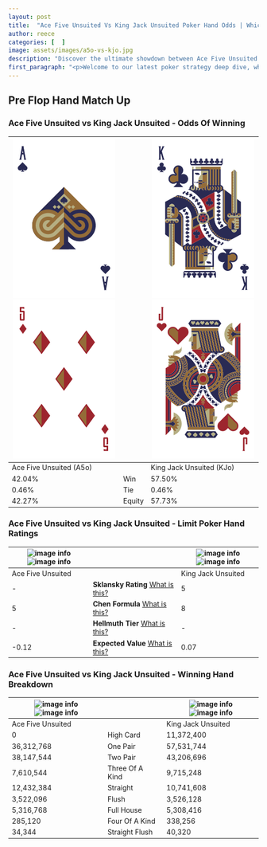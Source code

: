 ```yaml
---
layout: post
title:  "Ace Five Unsuited Vs King Jack Unsuited Poker Hand Odds | Which Is The Better Hand In Poker? A Complete Guide"
author: reece
categories: [  ]
image: assets/images/a5o-vs-kjo.jpg
description: "Discover the ultimate showdown between Ace Five Unsuited and King Jack Unsuited in poker! Uncover the odds, strategies, and scenarios where one hand triumphs over the other. Get ready to up your poker game with this thrilling analysis."
first_paragraph: "<p>Welcome to our latest poker strategy deep dive, where we're pitting two distinct hands against each other in a high-stakes showdown: Ace Five Unsuited vs King Jack Unsuited.</p><p>In the dynamic world of poker, every decision counts, and knowing which hand holds the upper hand is key to your success at the table.</p><p>In this article, we'll dissect these two hands, explore the scenarios where one dominates the other, and equip you with the knowledge to make strategic choices that can tip the odds in your favor.</p><p>Get ready to unravel the intriguing dynamics of these poker hands and elevate your game to new heights.</p>"
---
```




[comment]: # (sp0)

## Pre Flop Hand Match Up

<div class="table hand-ratings" markdown="1"> 



### Ace Five Unsuited vs King Jack Unsuited - Odds Of Winning


    
| ![image info](assets/images/hand1/a.png) ![image info](assets/images/hand1/5o.png) |  | ![image info](assets/images/hand2/k.png) ![image info](assets/images/hand2/jo.png) |
| -------- | -------- | -------- |
| Ace Five Unsuited (A5o) |  | King Jack Unsuited (KJo) |
| 42.04% | Win | 57.50% |
| 0.46% | Tie | 0.46% |
| 42.27% | Equity | 57.73% |




[comment]: # (sp1)



### Ace Five Unsuited vs King Jack Unsuited - Limit Poker Hand Ratings


    
| ![image info](https://www.riverpairs.com/assets/images/hand1/a.png) ![image info](https://www.riverpairs.com/assets/images/hand1/5o.png) |  | ![image info](https://www.riverpairs.com/assets/images/hand2/k.png) ![image info](https://www.riverpairs.com/assets/images/hand2/jo.png) |
| -------- | -------- | -------- |
| Ace Five Unsuited |  | King Jack Unsuited |
| - | **Sklansky Rating** [What is this?](/sklansky-rating-explained) | 5 |
| 5 | **Chen Formula** [What is this?](/chen-formula-explained) | 8 |
| - | **Hellmuth Tier** [What is this?](/Hellmuth-tier-explained) | - |
| -0.12 | **Expected Value** [What is this?](/expected-value-explained) | 0.07 |




[comment]: # (sp2)



### Ace Five Unsuited vs King Jack Unsuited - Winning Hand Breakdown


    
| ![image info](https://www.riverpairs.com/assets/images/hand1/a.png) ![image info](https://www.riverpairs.com/assets/images/hand1/5o.png) |  | ![image info](https://www.riverpairs.com/assets/images/hand2/k.png) ![image info](https://www.riverpairs.com/assets/images/hand2/jo.png) |
| -------- | -------- | -------- |
| Ace Five Unsuited |  | King Jack Unsuited |
| 0 | High Card | 11,372,400 |
| 36,312,768 | One Pair | 57,531,744 |
| 38,147,544 | Two Pair | 43,206,696 |
| 7,610,544 | Three Of A Kind | 9,715,248 |
| 12,432,384 | Straight | 10,741,608 |
| 3,522,096 | Flush | 3,526,128 |
| 5,316,768 | Full House | 5,308,416 |
| 285,120 | Four Of A Kind | 338,256 |
| 34,344 | Straight Flush | 40,320 |




[comment]: # (sp3)



</div>

[comment]: # (sp4)



[comment]: # (sp5)

